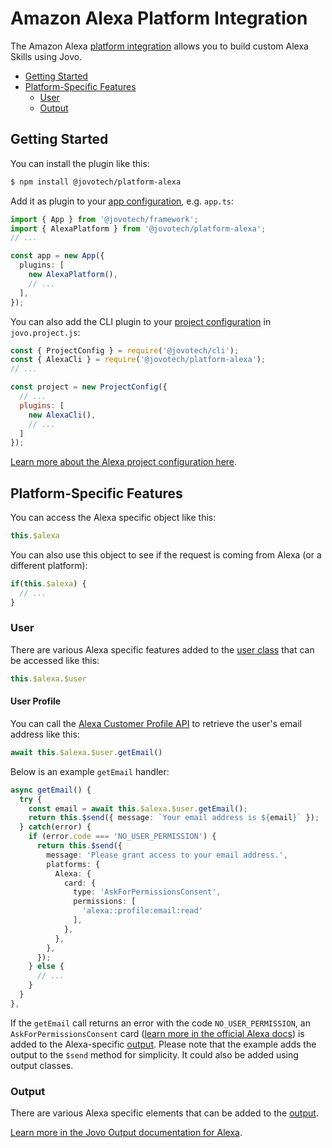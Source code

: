 # Amazon Alexa Platform Integration

The Amazon Alexa [platform integration](https://github.com/jovotech/jovo-framework/blob/v4dev/docs/platforms.md) allows you to build custom Alexa Skills using Jovo.

- [Getting Started](#getting-started)
- [Platform-Specific Features](#platform-specific-features)
  - [User](#user)
  - [Output](#output)

## Getting Started

You can install the plugin like this:

```sh
$ npm install @jovotech/platform-alexa
```

Add it as plugin to your [app configuration](https://github.com/jovotech/jovo-framework/blob/v4dev/docs/platforms.md), e.g. `app.ts`:

```typescript
import { App } from '@jovotech/framework';
import { AlexaPlatform } from '@jovotech/platform-alexa';
// ...

const app = new App({
  plugins: [
    new AlexaPlatform(),
    // ...
  ],
});
```

You can also add the CLI plugin to your [project configuration](https://github.com/jovotech/jovo-framework/blob/v4dev/docs/project-config.md) in `jovo.project.js`:

```js
const { ProjectConfig } = require('@jovotech/cli');
const { AlexaCli } = require('@jovotech/platform-alexa');
// ...

const project = new ProjectConfig({
  // ...
  plugins: [
    new AlexaCli(),
    // ...
  ]
});
```

[Learn more about the Alexa project configuration here](./docs/project-config.md).

## Platform-Specific Features

You can access the Alexa specific object like this:

```typescript
this.$alexa
```

You can also use this object to see if the request is coming from Alexa (or a different platform):

```typescript
if(this.$alexa) {
  // ...
}
```

### User

There are various Alexa specific features added to the [user class](../docs/user.md) that can be accessed like this:

```typescript
this.$alexa.$user
```

#### User Profile

You can call the [Alexa Customer Profile API](https://developer.amazon.com/en-US/docs/alexa/custom-skills/request-customer-contact-information-for-use-in-your-skill.html) to retrieve the user's email address like this:

```typescript
await this.$alexa.$user.getEmail()
```

Below is an example `getEmail` handler:

```typescript
async getEmail() {
  try {
    const email = await this.$alexa.$user.getEmail();
    return this.$send({ message: `Your email address is ${email}` });
  } catch(error) {
    if (error.code === 'NO_USER_PERMISSION') {
      return this.$send({
        message: 'Please grant access to your email address.',
        platforms: {
          Alexa: {
            card: {
              type: 'AskForPermissionsConsent',
              permissions: [
                'alexa::profile:email:read'
              ],
            },
          },
        },
      });
    } else {
      // ...
    }
  }
},
```

If the `getEmail` call returns an error with the code `NO_USER_PERMISSION`, an `AskForPermissionsConsent` card ([learn more in the official Alexa docs](https://developer.amazon.com/en-US/docs/alexa/custom-skills/request-customer-contact-information-for-use-in-your-skill.html#sample-response-with-permissions-card)) is added to the Alexa-specific [output](../docs/output.md). Please note that the example adds the output to the `$send` method for simplicity. It could also be added using output classes.


### Output

There are various Alexa specific elements that can be added to the [output](../docs/output.md).

[Learn more in the Jovo Output documentation for Alexa](https://github.com/jovotech/jovo-output/blob/master/output-alexa/README.md).